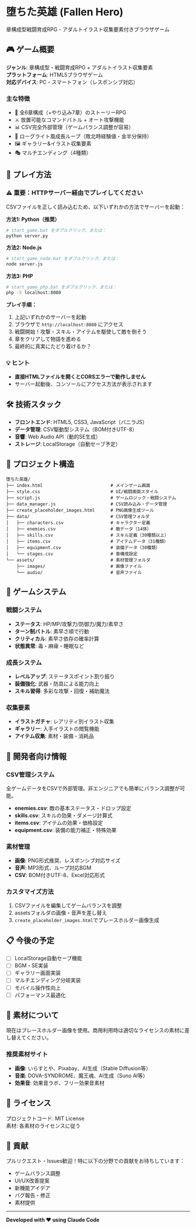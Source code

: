 # 堕ちた英雄 (Fallen Hero)

章構成型戦闘育成RPG - アダルトイラスト収集要素付きブラウザゲーム

## 🎮 ゲーム概要

**ジャンル**: 章構成型・戦闘育成RPG + アダルトイラスト収集要素  
**プラットフォーム**: HTML5ブラウザゲーム  
**対応デバイス**: PC・スマートフォン（レスポンシブ対応）

### 主な特徴
- 📖 全6章構成（+やり込み7章）のストーリーRPG
- ⚔️ 放置可能なコマンドバトル + オート攻撃機能
- 📊 CSV完全外部管理（ゲームバランス調整が容易）
- 🔄 ローグライト風成長ループ（敗北時経験値・金半分保持）
- 🖼️ ギャラリー&イラスト収集要素
- 🎭 マルチエンディング（4種類）

## 🚀 プレイ方法

### ⚠️ 重要：HTTPサーバー経由でプレイしてください

CSVファイルを正しく読み込むため、以下いずれかの方法でサーバーを起動：

**方法1: Python（推奨）**
```bash
# start_game.bat をダブルクリック、または：
python server.py
```

**方法2: Node.js**
```bash
# start_game_node.bat をダブルクリック、または：
node server.js
```

**方法3: PHP**
```bash
# start_game_php.bat をダブルクリック、または：
php -S localhost:8080
```

**プレイ手順：**
1. 上記いずれかのサーバーを起動
2. ブラウザで `http://localhost:8080` にアクセス
3. 戦闘開始！攻撃・スキル・アイテムを駆使して敵を倒そう
4. 章をクリアして物語を進める
5. 最終的に真実にたどり着けるか？

### 💡 ヒント
- **直接HTMLファイルを開くとCORSエラーで動作しません**
- サーバー起動後、コンソールにアクセス方法が表示されます

## 🛠️ 技術スタック

- **フロントエンド**: HTML5, CSS3, JavaScript（バニラJS）
- **データ管理**: CSV駆動型システム（BOM付きUTF-8）
- **音響**: Web Audio API（動的SE生成）
- **ストレージ**: LocalStorage（自動セーブ予定）

## 📁 プロジェクト構造

```
堕ちた英雄/
├── index.html                          # メインゲーム画面
├── style.css                           # UI/戦闘画面スタイル
├── script.js                           # ゲームロジック・戦闘システム
├── data_manager.js                     # CSV読み込み・データ管理
├── create_placeholder_images.html      # PNG画像生成ツール
├── data/                               # CSV管理フォルダ
│   ├── characters.csv                  # キャラクター定義
│   ├── enemies.csv                     # 敵データ（14体）
│   ├── skills.csv                      # スキル定義（30種類以上）
│   ├── items.csv                       # アイテムデータ（31種類）
│   ├── equipment.csv                   # 装備データ（30種類）
│   └── stages.csv                      # 章構成設定
└── assets/                             # 素材管理フォルダ
    ├── images/                         # 画像ファイル
    └── audio/                          # 音声ファイル
```

## 🎯 ゲームシステム

### 戦闘システム
- **ステータス**: HP/MP/攻撃力/防御力/魔力/素早さ
- **ターン制バトル**: 素早さ順で行動
- **クリティカル**: 素早さ依存の確率計算
- **状態異常**: 毒・麻痺・睡眠など

### 成長システム
- **レベルアップ**: ステータスポイント割り振り
- **装備強化**: 武器・防具による能力向上
- **スキル習得**: 多彩な攻撃・回復・補助魔法

### 収集要素
- **イラストガチャ**: レアリティ別イラスト収集
- **ギャラリー**: 入手イラストの閲覧機能
- **アイテム収集**: 素材・装備・消耗品

## 🔧 開発者向け情報

### CSV管理システム
全ゲームデータをCSVで外部管理。非エンジニアでも簡単にバランス調整が可能。

- **enemies.csv**: 敵の基本ステータス・ドロップ設定
- **skills.csv**: スキルの効果・ダメージ計算式
- **items.csv**: アイテムの効果・価格設定
- **equipment.csv**: 装備の能力補正・特殊効果

### 素材管理
- **画像**: PNG形式推奨、レスポンシブ対応サイズ
- **音声**: MP3形式、ループ対応BGM
- **CSV**: BOM付きUTF-8、Excel対応形式

### カスタマイズ方法
1. CSVファイルを編集してゲームバランスを調整
2. assetsフォルダの画像・音声を差し替え
3. `create_placeholder_images.html`でプレースホルダー画像生成

## 📋 今後の予定

- [ ] LocalStorage自動セーブ機能
- [ ] BGM・SE実装
- [ ] ギャラリー画面実装
- [ ] マルチエンディング分岐実装
- [ ] モバイル操作性向上
- [ ] パフォーマンス最適化

## 🎨 素材について

現在はプレースホルダー画像を使用。商用利用時は適切なライセンスの素材に差し替えてください。

### 推奨素材サイト
- **画像**: いらすとや、Pixabay、AI生成（Stable Diffusion等）
- **音楽**: DOVA-SYNDROME、魔王魂、AI生成（Suno AI等）
- **効果音**: 効果音ラボ、フリー効果音素材

## 📄 ライセンス

プロジェクトコード: MIT License  
素材: 各素材のライセンスに従う

## 🤝 貢献

プルリクエスト・Issues歓迎！特に以下の分野での貢献をお待ちしています：

- ゲームバランス調整
- UI/UX改善提案
- 新機能アイデア
- バグ報告・修正
- 素材提供

---

**Developed with ❤️ using Claude Code**